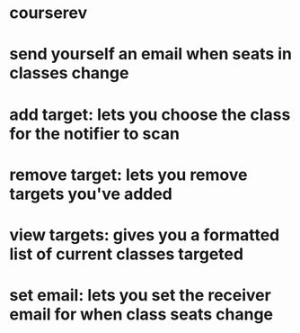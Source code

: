 # courserev

# send yourself an email when seats in classes change

# add target: lets you choose the class for the notifier to scan
# remove target: lets you remove targets you've added
# view targets: gives you a formatted list of current classes targeted
# set email: lets you set the receiver email for when class seats change